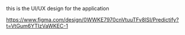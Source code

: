 this is the UI/UX design for the application

https://www.figma.com/design/0WWKE7970cnVtuuTFv8lSI/Predictify?t=VtGum6YTIzVaWKEC-1